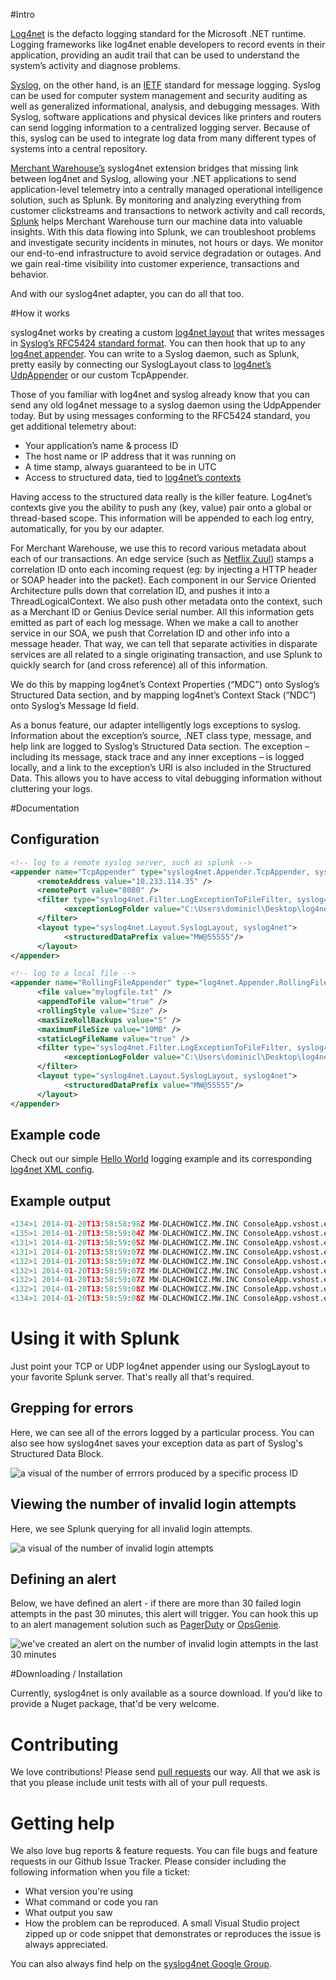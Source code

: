 #Intro

[Log4net](http://logging.apache.org/log4net/) is the defacto logging standard for the Microsoft .NET runtime. Logging frameworks like log4net enable developers to record events in their application, providing an audit trail that can be used to understand the system’s activity and diagnose problems.

[Syslog](http://en.wikipedia.org/wiki/Syslog), on the other hand, is an [IETF](http://www.ietf.org/) standard for message logging. Syslog can be used for computer system management and security auditing as well as generalized informational, analysis, and debugging messages.  With Syslog, software applications and physical devices like printers and routers can send logging information to a centralized logging server. Because of this, syslog can be used to integrate log data from many different types of systems into a central repository.

[Merchant Warehouse’s](http://www.merchantwarehouse.com/) syslog4net extension bridges that missing link between log4net and Syslog, allowing your .NET applications to send application-level telemetry into a centrally managed operational intelligence solution, such as Splunk. By monitoring and analyzing everything from customer clickstreams and transactions to network activity and call records, [Splunk](http://www.splunk.com/) helps Merchant Warehouse turn our machine data into valuable insights. With this data flowing into Splunk, we can troubleshoot problems and investigate security incidents in minutes, not hours or days. We monitor our end-to-end infrastructure to avoid service degradation or outages. And we gain real-time visibility into customer experience, transactions and behavior.

And with our syslog4net adapter, you can do all that too.

#How it works

syslog4net works by creating a custom [log4net layout](https://logging.apache.org/log4net/release/sdk/log4net.Layout.PatternLayout.html) that writes messages in [Syslog’s RFC5424 standard format](http://tools.ietf.org/html/rfc5424). You can then hook that up to any [log4net appender](https://logging.apache.org/log4net/release/sdk/log4net.Appender.html). You can write to a Syslog daemon, such as Splunk, pretty easily by connecting our SyslogLayout class to [log4net’s UdpAppender](https://logging.apache.org/log4net/release/sdk/log4net.Appender.UdpAppender.html) or our custom TcpAppender.

Those of you familiar with log4net and syslog already know that you can send any old log4net message to a syslog daemon using the UdpAppender today. But by using messages conforming to the RFC5424 standard, you get additional telemetry about:
* Your application’s name & process ID
* The host name or IP address that it was running on
* A time stamp, always guaranteed to be in UTC
* Access to structured data, tied to [log4net’s contexts](http://logging.apache.org/log4net/release/manual/contexts.html)

Having access to the structured data really is the killer feature. Log4net’s contexts give you the ability to push any (key, value) pair onto a global or thread-based scope. This information will be appended to each log entry, automatically, for you by our adapter.

For Merchant Warehouse, we use this to record various metadata about each of our transactions. An edge service (such as [Netflix Zuul](https://github.com/Netflix/zuul)) stamps a correlation ID onto each incoming request (eg: by injecting a HTTP header or SOAP header into the packet). Each component in our Service Oriented Architecture pulls down that correlation ID, and pushes it into a ThreadLogicalContext. We also push other metadata onto the context, such as a Merchant ID or Genius Device serial number. All this information gets emitted as part of each log message. When we make a call to another service in our SOA, we push that Correlation ID and other info into a message header. That way, we can tell that separate activities in disparate services are all related to a single originating transaction, and use Splunk to quickly search for (and cross reference) all of this information.

We do this by mapping log4net’s Context Properties (“MDC”) onto Syslog’s Structured Data section, and by mapping log4net’s Context Stack (“NDC”) onto Syslog’s Message Id field.

As a bonus feature, our adapter intelligently logs exceptions to syslog. Information about the exception’s source, .NET class type, message, and help link are logged to Syslog’s Structured Data section. The exception – including its message, stack trace and any inner exceptions – is logged locally, and a link to the exception’s URI is also included in the Structured Data. This allows you to have access to vital debugging information without cluttering your logs.

#Documentation

## Configuration
```xml
<!-- log to a remote syslog server, such as splunk -->
<appender name="TcpAppender" type="syslog4net.Appender.TcpAppender, syslog4net">
      <remoteAddress value="10.233.114.35" />
      <remotePort value="8080" />
      <filter type="syslog4net.Filter.LogExceptionToFileFilter, syslog4net">
            <exceptionLogFolder value="C:\Users\dominicl\Desktop\log4net\common-diagnostics\src\example\syslog4net\LogTestApp\bin\Debug\exceptions"/>
      </filter>
      <layout type="syslog4net.Layout.SyslogLayout, syslog4net">
            <structuredDataPrefix value="MW@55555"/>
      </layout>
</appender>  

<!-- log to a local file -->
<appender name="RollingFileAppender" type="log4net.Appender.RollingFileAppender">
      <file value="mylogfile.txt" />
      <appendToFile value="true" />
      <rollingStyle value="Size" />
      <maxSizeRollBackups value="5" />
      <maximumFileSize value="10MB" />
      <staticLogFileName value="true" />
      <filter type="syslog4net.Filter.LogExceptionToFileFilter, syslog4net">
            <exceptionLogFolder value="C:\Users\dominicl\Desktop\log4net\common-diagnostics\src\example\syslog4net\LogTestApp\bin\Debug\exceptions"/>
      </filter>
      <layout type="syslog4net.Layout.SyslogLayout, syslog4net">
            <structuredDataPrefix value="MW@55555"/>
      </layout>
</appender>
```

## Example code
Check out our simple [Hello World](https://github.com/merchantwarehouse/syslog4net/blob/master/src/example/syslog4net/LogTestApp/Program.cs) logging example and its corresponding [log4net XML config](https://github.com/merchantwarehouse/syslog4net/blob/master/src/example/syslog4net/LogTestApp/App.config).

## Example output
```python
<134>1 2014-01-20T13:58:58:98Z MW-DLACHOWICZ.MW.INC ConsoleApp.vshost.exe 10768 - [MW@55555 EventSeverity="INFO"] Application [ConsoleApp] Start
<135>1 2014-01-20T13:58:59:04Z MW-DLACHOWICZ.MW.INC ConsoleApp.vshost.exe 10768 - [MW@55555 EventSeverity="DEBUG"] This is a debug message
<131>1 2014-01-20T13:58:59:05Z MW-DLACHOWICZ.MW.INC ConsoleApp.vshost.exe 10768 - [MW@55555 EventSeverity="ERROR" ExceptionSource="ConsoleApp" ExceptionType="System.ArithmeticException" ExceptionMessage="Failed in Goo. Calling Foo. Inner Exception provided" EventLog="file:///C:/Users/dominicl/AppData/Local/Temp/7b56f81a-0144-457b-9f9c-c246ca2e48dd.txt"] Exception thrown from method Bar
<131>1 2014-01-20T13:58:59:07Z MW-DLACHOWICZ.MW.INC ConsoleApp.vshost.exe 10768 - [MW@55555 EventSeverity="ERROR"] Hey this is an error!
<132>1 2014-01-20T13:58:59:07Z MW-DLACHOWICZ.MW.INC ConsoleApp.vshost.exe 10768 NDC_Message [MW@55555 EventSeverity="WARN"] This should have an NDC message
<132>1 2014-01-20T13:58:59:07Z MW-DLACHOWICZ.MW.INC ConsoleApp.vshost.exe 10768 NDC2 [MW@55555 auth="auth-none" EventSeverity="WARN"] This should have an MDC message for the key 'auth'
<132>1 2014-01-20T13:58:59:07Z MW-DLACHOWICZ.MW.INC ConsoleApp.vshost.exe 10768 NDC2 [MW@55555 auth="auth-none" foo="foo-none\]\"" EventSeverity="WARN"] This should have an MDC message for the key 'auth' and 'foo-none'
<132>1 2014-01-20T13:58:59:08Z MW-DLACHOWICZ.MW.INC ConsoleApp.vshost.exe 10768 - [MW@55555 auth="auth-none" foo="foo-none\]\"" thread-prop="thread prop" EventSeverity="WARN"] See the NDC has been popped of! The MDC 'auth' key is still with us.
<134>1 2014-01-20T13:58:59:08Z MW-DLACHOWICZ.MW.INC ConsoleApp.vshost.exe 10768 - [MW@55555 auth="auth-none" foo="foo-none\]\"" thread-prop="thread prop" EventSeverity="INFO"] Application [ConsoleApp] End
```

# Using it with Splunk

Just point your TCP or UDP log4net appender using our SyslogLayout to your favorite Splunk server. That's really all that's required.

## Grepping for errors

Here, we can see all of the errors logged by a particular process. You can also see how syslog4net saves your exception data as part of Syslog's Structured Data Block.

![a visual of the number of errrors produced by a specific process ID](https://raw.github.com/merchantwarehouse/syslog4net/master/.README/Splunk_MessageId1788.JPG)

## Viewing the number of invalid login attempts

Here, we see Splunk querying for all invalid login attempts.

![a visual of the number of invalid login attempts](https://raw.github.com/merchantwarehouse/syslog4net/master/.README/Splunk_InvalidLoginAttempts.JPG)

## Defining an alert

Below, we have defined an alert - if there are more than 30 failed login attempts in the past 30 minutes, this alert will trigger. You can hook this up to an alert management solution such as [PagerDuty](http://www.pagerduty.com/) or [OpsGenie](http://www.opsgenie.com/).

![we've created an alert on the number of invalid login attempts in the last 30 minutes](https://raw.github.com/merchantwarehouse/syslog4net/master/.README/Splunk_HostsInvalidLoginAttemptsOver30Past30Min.JPG)

#Downloading / Installation

Currently, syslog4net is only available as a source download. If you’d like to provide a Nuget package, that'd be very welcome.

# Contributing

We love contributions! Please send [pull requests](https://help.github.com/articles/using-pull-requests) our way. All that we ask is that you please include unit tests with all of your pull requests.

# Getting help

We also love bug reports & feature requests. You can file bugs and feature requests in our Github Issue Tracker. Please consider including the following information when you file a ticket:
* What version you're using
* What command or code you ran
* What output you saw
* How the problem can be reproduced. A small Visual Studio project zipped up or code snippet that demonstrates or reproduces the issue is always appreciated.

You can also always find help on the [syslog4net Google Group](https://groups.google.com/forum/#!forum/syslog4net).
